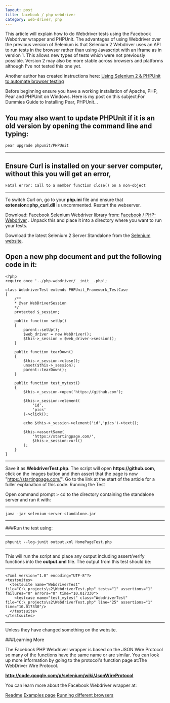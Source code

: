 ```yaml
---
layout: post
title: facebook / php-webdriver
category: web-driver, php
---
```


This article will explain how to do Webdriver tests using the Facebook Webdriver wrapper and PHPUnit. The advantages of using Webdriver over the previous version of Selenium is that Selenium 2 Webdriver uses an API to run tests in the browser rather than using Javascript with an iframe as in version 1. This allows new types of tests which were not previously possible. Version 2 may also be more stable across browsers and platforms although I've not tested this one yet.

Another author has created instructions here:
[Using Selenium 2 & PHPUnit to automate browser testing](http://edvanbeinum.com/using-selenium-2-phpunit-to-automate-browser-testing)

Before beginning ensure you have a working installation of Apache, PHP, Pear and PHPUnit on Windows. Here is my post on this subject:For Dummies Guide to Installing Pear, PHPUnit...

You may also want to update PHPUnit if it is an old version by opening the command line and typing:
-----------------------------------
    pear upgrade phpunit/PHPUnit

-----------------------------------

Ensure Curl is installed on your server computer, without this you will get an error, 
-----------------------------------
    Fatal error: Call to a member function close() on a non-object
  
-----------------------------------


To switch Curl on, go to your __php.ini__ file and ensure that __extension=php_curl.dll__ is uncommented. Restart the webserver.

Download: Facebook Selenium Webdriver library from: [Facebook / PHP-Webdriver](https://github.com/facebook/php-webdriver) . Unpack this and place it into a directory where you want to run your tests.

Download the latest Selenium 2 Server Standalone from the [Selenium website](http://seleniumhq.org/download/).


Open a new php document and put the following code in it: 
------------------------------------
    <?php
    require_once '../php-webdriver/__init__.php';
    
    class WebdriverTest extends PHPUnit_Framework_TestCase
    {
        /** 
        * @var WebDriverSession
        */
        protected $_session;
    
        public function setUp()
        {
            parent::setUp();
            $web_driver = new WebDriver();
            $this->_session = $web_driver->session();
        }
    
        public function tearDown()
        {
            $this->_session->close();
            unset($this->_session);
            parent::tearDown();
        }
    
        public function test_mytest()
        {
            $this->_session->open('https://github.com');
    
            $this->_session->element(
                'id',
                'pics'
            )->click();
            
            echo $this->_session->element('id','pics')->text();
    
            $this->assertSame(
                'https://startingpage.com/', 
                $this->_session->url()
            );
        }
    }
      
-------------------------------------------------

Save it as __WebdriverTest.php__. The script will open __https://github.com__, click on the images button and then assert that the page is now "https://startingpage.com/". Go to the link at the start of the article for a fuller explanation of this code. 
Running the Test

Open command prompt > cd to the directory containing the standalone server and run it with:

-------------------------------------------
    java -jar selenium-server-standalone.jar
  
-------------------------------------------

###Run the test using:

--------------------------------------------

    phpunit --log-junit output.xml HomePageTest.php
  
------------------------------------------

This will run the script and place any output including assert/verify functions into the __output.xml__ file. The output from this test should be:

--------------------------------------------
    <?xml version="1.0" encoding="UTF-8"?>
    <testsuites>
      <testsuite name="WebdriverTest" file="C:\_projects\s2\WebdriverTest.php" tests="1" assertions="1" failures="0" errors="0" time="10.017330">
        <testcase name="test_mytest" class="WebdriverTest" file="C:\_projects\s2\WebdriverTest.php" line="25" assertions="1" time="10.017330"/>
      </testsuite>
    </testsuites>
  
-------------------------------------------

Unless they have changed something on the website. 

###Learning More

The Facebook PHP Webdriver wrapper is based on the JSON Wire Protocol so many of the functions have the same name or are similar. You can look up more information by going to the protocol's function page at:The WebDriver Wire Protocol.

 __http://code.google.com/p/selenium/wiki/JsonWireProtocol__

You can learn more about the Facebook Webdriver wrapper at: 

[Readme](https://github.com/facebook/php-webdriver#readme)
[Examples page](https://github.com/facebook/php-webdriver/wiki/Example-command-reference)
[Running different browsers](https://github.com/facebook/php-webdriver/wiki/Launching-Browsers)
